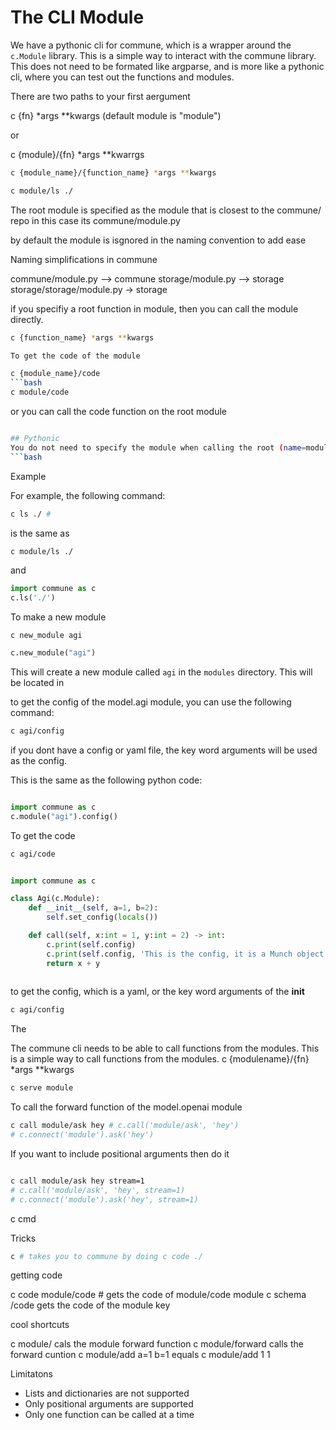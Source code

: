 # The CLI Module

We have a pythonic cli for commune, which is a wrapper around the `c.Module` library. This is a simple way to interact with the commune library. This does not need to be formated like argparse, and is more like a pythonic cli, where you can test out the functions and modules.

There are two paths to your first aergument

c {fn} *args **kwargs  (default module is "module")

or 

c {module}/{fn} *args **kwarrgs

```bash
c {module_name}/{function_name} *args **kwargs
```
```bash
c module/ls ./
```

The root module is specified as the module that is closest to the commune/ repo in this case its commune/module.py

by default the module is isgnored in the naming convention to add ease 

Naming simplifications in commune

commune/module.py --> commune
storage/module.py --> storage
storage/storage/module.py -> storage


if you specifiy a root function in module, then you can call the module directly. 
```bash
c {function_name} *args **kwargs
```

```bash
To get the code of the module

c {module_name}/code
```bash
c module/code
```
or you can call the code function on the root module
```bash

## Pythonic 
You do not need to specify the module when calling the root (name=module) module.
```bash

```
Example 


For example, the following command:
```bash
c ls ./ # 
```
is the same as
```bash
c module/ls ./
```
and
```python
import commune as c
c.ls('./')
```

To make a new module
```
c new_module agi
```
```python
c.new_module("agi")
```


This will create a new module called `agi` in the `modules` directory. 
This will be located in 

to get the config of the model.agi module, you can use the following command:

```bash
c agi/config
```
if you dont have a config or yaml file, the key word arguments will be used as the config.

This is the same as the following python code:
```python

import commune as c
c.module("agi").config()
```


To get the code
```bash
c agi/code
```

```python

import commune as c

class Agi(c.Module):
    def __init__(self, a=1, b=2):
        self.set_config(locals())

    def call(self, x:int = 1, y:int = 2) -> int:
        c.print(self.config)
        c.print(self.config, 'This is the config, it is a Munch object')
        return x + y
    

```

to get the config, which is a yaml, or the key word arguments of the __init__
```bash
c agi/config
```


The 

The commune cli needs to be able to call functions from the modules. This is a simple way to call functions from the modules.
c {modulename}/{fn} *args **kwargs

```bash
c serve module

```
To call the forward function of the model.openai module
```bash
c call module/ask hey # c.call('module/ask', 'hey')
# c.connect('module').ask('hey')
```
If you want to include positional arguments then do it 

```bash

c call module/ask hey stream=1 
# c.call('module/ask', 'hey', stream=1)
# c.connect('module').ask('hey', stream=1)
```


c cmd 


Tricks 

```bash
c # takes you to commune by doing c code ./
```

getting code

c code module/code # gets the code of module/code module
c schema /code gets the code of the module key


cool shortcuts


c module/ cals the module forward function
c module/forward calls the forward cuntion
c module/add a=1 b=1 equals c module/add 1 1 


Limitatons

- Lists and dictionaries are not supported 
- Only positional arguments are supported
- Only one function can be called at a time



